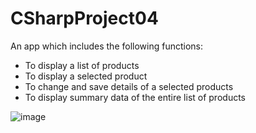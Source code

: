 # CSharpProject04
An app which includes the following functions:
- To display a list of products
- To display a selected product
- To change and save details of a selected products
- To display summary data of the entire list of products

![image](https://user-images.githubusercontent.com/59108372/180939765-9040f7d3-61ae-4396-acfe-4c797b861dad.png)
